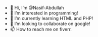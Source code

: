 - 👋 Hi, I’m @Nasif-Abdullah
- 👀 I’m interested in programming!
- 🌱 I’m currently learning HTML and PHP!
- 💞️ I’m looking to collaborate on google!
- 📫 How to reach me on fiverr.

<!---
Nasif-Abdullah/Nasif-Abdullah is a ✨ special ✨ repository because its `README.md` (this file) appears on your GitHub profile.
You can click the Preview link to take a look at your changes.
--->
